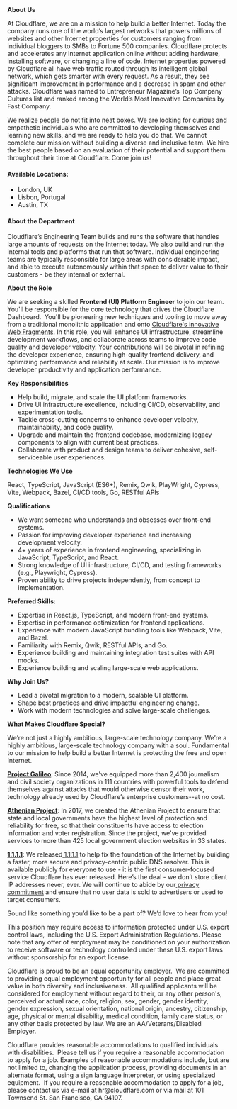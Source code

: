 <div class="content-intro">
	<div><strong>About Us</strong></div>
	<div>
		<p>At Cloudflare, we are on a mission to help build a better Internet. Today the company runs one of the world’s largest networks that powers millions of websites and other Internet properties for customers ranging from individual bloggers to SMBs to Fortune 500 companies. Cloudflare protects and accelerates any Internet application online without adding hardware, installing software, or changing a line of code. Internet properties powered by Cloudflare all have web traffic routed through its intelligent global network, which gets smarter with every request. As a result, they see significant improvement in performance and a decrease in spam and other attacks. Cloudflare was named to Entrepreneur Magazine’s Top Company Cultures list and ranked among the World’s Most Innovative Companies by Fast Company.&nbsp;</p>
		<p><span style="font-weight: 400;">We realize people do not fit into neat boxes. We are looking for curious and empathetic individuals who are committed to developing themselves and learning new skills, and we are ready to help you do that. We cannot complete our mission without building a diverse and inclusive team. We hire the best people based on an evaluation of their potential and support them throughout their time at Cloudflare. Come join us!&nbsp;</span></p>
	</div>
</div>
<h4><strong>Available Locations:&nbsp;</strong></h4>
<ul>
	<li>London, UK</li>
	<li>Lisbon, Portugal&nbsp;</li>
	<li>Austin, TX&nbsp;</li>
</ul>
<h4><strong>About the Department</strong></h4>
<p>Cloudflare’s Engineering Team builds and runs the software that handles large amounts of requests on the Internet today. We also build and run the internal tools and platforms that run that software. Individual engineering teams are typically responsible for large areas with considerable impact, and able to execute autonomously within that space to deliver value to their customers - be they internal or external.&nbsp;</p>
<p><strong>About the Role</strong></p>
<p>We are seeking a skilled <strong>Frontend (UI) Platform Engineer</strong> to join our team. You'll be responsible for the core technology that drives the Cloudflare Dashboard.&nbsp; You'll be pioneering new techniques and tooling to move away from a traditional monolithic application and onto <a href="https://blog.cloudflare.com/fragment-piercing/">Cloudflare's innovative Web Fragments</a>. In this role, you will enhance UI infrastructure, streamline development workflows, and collaborate across teams to improve code quality and developer velocity. Your contributions will be pivotal in refining the developer experience, ensuring high-quality frontend delivery, and optimizing performance and reliability at scale. Our mission is to improve developer productivity and application performance.</p>
<p><strong>Key Responsibilities</strong></p>
<ul>
	<li>Help build, migrate, and scale the UI platform frameworks.</li>
	<li>Drive UI infrastructure excellence, including CI/CD, observability, and experimentation tools.</li>
	<li>Tackle cross-cutting concerns to enhance developer velocity, maintainability, and code quality.</li>
	<li>Upgrade and maintain the frontend codebase, modernizing legacy components to align with current best practices.</li>
	<li>Collaborate with product and design teams to deliver cohesive, self-serviceable user experiences.</li>
</ul>
<p><strong>Technologies We Use</strong></p>
<p>React, TypeScript, JavaScript (ES6+), Remix, Qwik, PlayWright, Cypress, Vite, Webpack, Bazel, CI/CD tools, Go, RESTful APIs</p>
<p><strong>Qualifications</strong></p>
<ul>
	<li>We want someone who understands and obsesses over front-end systems.</li>
	<li>Passion for improving developer experience and increasing development velocity.</li>
	<li>4+ years of experience in frontend engineering, specializing in JavaScript, TypeScript, and React.</li>
	<li>Strong knowledge of UI infrastructure, CI/CD, and testing frameworks (e.g., Playwright, Cypress).</li>
	<li>Proven ability to drive projects independently, from concept to implementation.</li>
</ul>
<p><strong>Preferred Skills:</strong></p>
<ul>
	<li>Expertise in React.js, TypeScript, and modern front-end systems.</li>
	<li>Expertise in performance optimization for frontend applications.</li>
	<li>Experience with modern JavaScript bundling tools like Webpack, Vite, and Bazel.</li>
	<li>Familiarity with Remix, Qwik, RESTful APIs, and Go.</li>
	<li>Experience building and maintaining integration test suites with API mocks.</li>
	<li>Experience building and scaling large-scale web applications.</li>
</ul>
<p><strong>Why Join Us?</strong></p>
<ul>
	<li>Lead a pivotal migration to a modern, scalable UI platform.</li>
	<li>Shape best practices and drive impactful engineering change.</li>
	<li>Work with modern technologies and solve large-scale challenges.</li>
</ul>
<div class="content-conclusion">
	<p><strong>What Makes Cloudflare Special?</strong></p>
	<p><span style="font-weight: 400;">We’re not just a highly ambitious, large-scale technology company. We’re a highly ambitious, large-scale technology company with a soul. Fundamental to our mission to help build a better Internet is protecting the free and open Internet.</span></p>
	<p><a href="https://blog.cloudflare.com/protecting-free-expression-online/"><strong>Project Galileo</strong></a><span style="font-weight: 400;">: Since 2014, we've equipped more than 2,400 journalism and civil society organizations in 111 countries with powerful tools to defend themselves against attacks that would otherwise censor their work, technology already used by Cloudflare’s enterprise customers--at no cost.</span></p>
	<p><strong><a href="https://www.cloudflare.com/athenian/">Athenian Project</a></strong><span style="font-weight: 400;">: In 2017, we created the Athenian Project to ensure that state and local governments have the highest level of protection and reliability for free, so that their constituents have access to election information and voter registration. Since the project, we've provided services to more than 425 local government election websites in 33 states.</span></p>
	<p><a href="https://1.1.1.1/"><strong>1.1.1.1</strong></a><span style="font-weight: 400;">: We released</span><a href="https://1.1.1.1/"> <span style="font-weight: 400;">1.1.1.1</span></a><span style="font-weight: 400;"> to help fix the foundation of the Internet by building a faster, more secure and privacy-centric public DNS resolver. This is available publicly for everyone to use - it is the first consumer-focused service Cloudflare has ever released. Here’s the deal - we don’t store client IP addresses never, ever. We will continue to abide by our</span><a href="https://developers.cloudflare.com/1.1.1.1/privacy/public-dns-resolver"> privacy commitment</a><span style="font-weight: 400;"> and ensure that no user data is sold to advertisers or used to target consumers.</span></p>
	<p><span style="font-weight: 400;">Sound like something you’d like to be a part of? We’d love to hear from you!</span></p>
	<p><span style="font-weight: 400;">This position may require access to information protected under U.S. export control laws, including the U.S. Export Administration Regulations. Please note that any offer of employment may be conditioned on your authorization to receive software or technology controlled under these U.S. export laws without sponsorship for an export license.</span></p>
	<p><span style="font-weight: 400;">Cloudflare is proud to be an equal opportunity employer. &nbsp;We are committed to providing equal employment opportunity for all people and place great value in both diversity and inclusiveness. &nbsp;All qualified applicants will be considered for employment without regard to their, or any other person's, perceived or actual</span> <span style="font-weight: 400;">race, color, religion, sex, gender, gender identity, gender expression, sexual orientation, national origin, ancestry, citizenship, age, physical or mental disability, medical condition, family care status, or any other basis protected by law. </span><span style="font-weight: 400;">We are an AA/Veterans/Disabled Employer.</span></p>
	<p><span style="font-weight: 400;">Cloudflare provides reasonable accommodations to qualified individuals with disabilities. &nbsp;Please tell us if you require a reasonable accommodation to apply for a job. Examples of reasonable accommodations include, but are not limited to, changing the application process, providing documents in an alternate format, using a sign language interpreter, or using specialized equipment. &nbsp;If you require a reasonable accommodation to apply for a job, please contact us via e-mail at </span><span style="font-weight: 400;">hr@cloudflare.com</span><span style="font-weight: 400;"> or via mail at 101 Townsend St. San Francisco, CA 94107.</span></p>
</div>